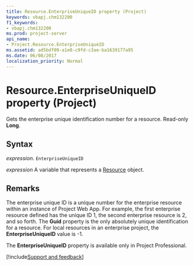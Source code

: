 ```yaml
---
title: Resource.EnterpriseUniqueID property (Project)
keywords: vbapj.chm132200
f1_keywords:
- vbapj.chm132200
ms.prod: project-server
api_name:
- Project.Resource.EnterpriseUniqueID
ms.assetid: ad5bdf09-a1e0-c9fd-c3ae-ba1639177a95
ms.date: 06/08/2017
localization_priority: Normal
---
```



# Resource.EnterpriseUniqueID property (Project)

Gets the enterprise unique identification number for a resource. Read-only  **Long**.


## Syntax

_expression_. `EnterpriseUniqueID`

_expression_ A variable that represents a [Resource](./Project.Resource.md) object.


## Remarks

The enterprise unique ID is a unique number for the enterprise resource within an instance of Project Web App. For example, the first enterprise resource defined has the unique ID 1, the second enterprise resource is 2, and so forth. The  **Guid** property is the only absolutely unique identification for a resource. For local resources in an enterprise project, the **EnterpriseUniqueID** value is -1.

The  **EnterpriseUniqueID** property is available only in Project Professional.

[!include[Support and feedback](~/includes/feedback-boilerplate.md)]